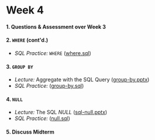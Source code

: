 # Week 4

#### 1. Questions & Assessment over Week 3

#### 2. `WHERE` (cont'd.)

  + *SQL Practice:* `WHERE` ([where.sql](https://mrrisley.github.io/sql-uc-fall2019/week-3/where.sql))

#### 3. `GROUP BY` 

  + *Lecture:* Aggregate with the SQL Query ([group-by.pptx](https://mrrisley.github.io/sql-uc-fall2019/week-4/group-by.pptx))
  + *SQL Practice:* ([group-by.sql](https://mrrisley.github.io/sql-uc-fall2019/week-4/group-by.sql))

#### 4. `NULL` 

  + *Lecture:* The SQL *NULL* ([sql-null.pptx](https://mrrisley.github.io/sql-uc-fall2019/week-4/sql-null.pptx))
  + *SQL Practice:* ([null.sql](https://mrrisley.github.io/sql-uc-fall2019/week-4/group-by.sql))

#### 5. Discuss Midterm


